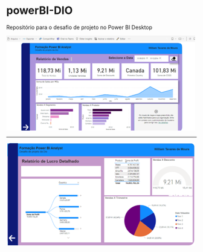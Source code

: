 # powerBI-DIO
Repositório para o desafio de projeto no Power BI Desktop

<div aling="center">
  <img src="https://github.com/MestreWil/powerBI-DIO/blob/main/powerBI_DIO/Captura%20de%20tela%202023-10-12%20224311.png" width="500px"/>
  <hr>
  <img src="https://github.com/MestreWil/powerBI-DIO/blob/main/powerBI_DIO/Captura%20de%20tela%202023-10-12%20224330.png" width="500px"/>
</div>

